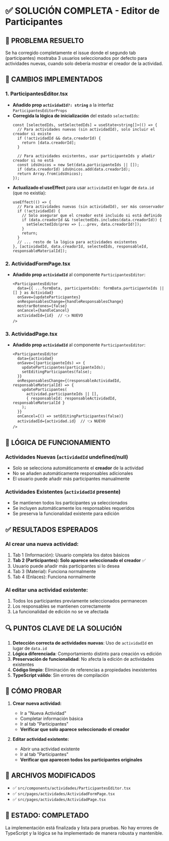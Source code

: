 # ✅ SOLUCIÓN COMPLETA - Editor de Participantes

## 🎯 PROBLEMA RESUELTO
Se ha corregido completamente el issue donde el segundo tab (participantes) mostraba 3 usuarios seleccionados por defecto para actividades nuevas, cuando solo debería mostrar el creador de la actividad.

## 🔧 CAMBIOS IMPLEMENTADOS

### 1. **ParticipantesEditor.tsx**
- **Añadido prop `actividadId?: string`** a la interfaz `ParticipantesEditorProps`
- **Corregida la lógica de inicialización** del estado `selectedIds`:
  ```tsx
  const [selectedIds, setSelectedIds] = useState<string[]>(() => {
    // Para actividades nuevas (sin actividadId), solo incluir el creador si existe
    if (!actividadId && data.creadorId) {
      return [data.creadorId];
    }
    
    // Para actividades existentes, usar participanteIds y añadir creador si no está
    const idsUnicos = new Set(data.participanteIds || []);
    if (data.creadorId) idsUnicos.add(data.creadorId);
    return Array.from(idsUnicos);
  });
  ```
- **Actualizado el useEffect** para usar `actividadId` en lugar de `data.id` (que no existía):
  ```tsx
  useEffect(() => {
    // Para actividades nuevas (sin actividadId), ser más conservador
    if (!actividadId) {
      // Solo asegurar que el creador esté incluido si está definido
      if (data.creadorId && !selectedIds.includes(data.creadorId)) {
        setSelectedIds(prev => [...prev, data.creadorId!]);
      }
      return;
    }
    // ... resto de la lógica para actividades existentes
  }, [actividadId, data.creadorId, selectedIds, responsableId, responsableMaterialId]);
  ```

### 2. **ActividadFormPage.tsx**
- **Añadido prop `actividadId`** al componente `ParticipantesEditor`:
  ```tsx
  <ParticipantesEditor 
    data={{ ...formData, participanteIds: formData.participanteIds || [] } as Actividad}
    onSave={updateParticipantes}
    onResponsablesChange={handleResponsablesChange}
    mostrarBotones={false}
    onCancel={handleCancel}
    actividadId={id}  // 👈 NUEVO
  />
  ```

### 3. **ActividadPage.tsx**
- **Añadido prop `actividadId`** al componente `ParticipantesEditor`:
  ```tsx
  <ParticipantesEditor
    data={actividad}
    onSave={(participanteIds) => {
      updateParticipantes(participanteIds);
      setEditingParticipantes(false);
    }}
    onResponsablesChange={(responsableActividadId, responsableMaterialId) => {
      updateParticipantes(
        actividad.participanteIds || [],
        { responsableId: responsableActividadId, responsableMaterialId } 
      );
    }}
    onCancel={() => setEditingParticipantes(false)}
    actividadId={actividad.id}  // 👈 NUEVO
  />
  ```

## 🎯 LÓGICA DE FUNCIONAMIENTO

### **Actividades Nuevas** (`actividadId` undefined/null)
- Solo se selecciona automáticamente el **creador** de la actividad
- No se añaden automáticamente responsables adicionales
- El usuario puede añadir más participantes manualmente

### **Actividades Existentes** (`actividadId` presente)
- Se mantienen todos los participantes ya seleccionados
- Se incluyen automáticamente los responsables requeridos
- Se preserva la funcionalidad existente para edición

## ✅ RESULTADOS ESPERADOS

### **Al crear una nueva actividad:**
1. Tab 1 (Información): Usuario completa los datos básicos
2. **Tab 2 (Participantes): Solo aparece seleccionado el creador** ✅
3. Usuario puede añadir más participantes si lo desea
4. Tab 3 (Material): Funciona normalmente
5. Tab 4 (Enlaces): Funciona normalmente

### **Al editar una actividad existente:**
1. Todos los participantes previamente seleccionados permanecen
2. Los responsables se mantienen correctamente
3. La funcionalidad de edición no se ve afectada

## 🔍 PUNTOS CLAVE DE LA SOLUCIÓN

1. **Detección correcta de actividades nuevas**: Uso de `actividadId` en lugar de `data.id`
2. **Lógica diferenciada**: Comportamiento distinto para creación vs edición
3. **Preservación de funcionalidad**: No afecta la edición de actividades existentes
4. **Código limpio**: Eliminación de referencias a propiedades inexistentes
5. **TypeScript válido**: Sin errores de compilación

## 🧪 CÓMO PROBAR

1. **Crear nueva actividad:**
   - Ir a "Nueva Actividad"
   - Completar información básica
   - Ir al tab "Participantes"
   - **Verificar que solo aparece seleccionado el creador**

2. **Editar actividad existente:**
   - Abrir una actividad existente
   - Ir al tab "Participantes" 
   - **Verificar que aparecen todos los participantes originales**

## 📁 ARCHIVOS MODIFICADOS

- ✅ `src/components/actividades/ParticipantesEditor.tsx`
- ✅ `src/pages/actividades/ActividadFormPage.tsx`
- ✅ `src/pages/actividades/ActividadPage.tsx`

## 🎉 ESTADO: COMPLETADO

La implementación está finalizada y lista para pruebas. No hay errores de TypeScript y la lógica se ha implementado de manera robusta y mantenible.
